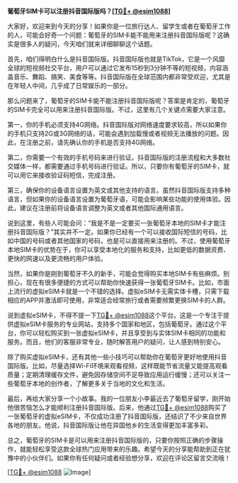 **葡萄牙SIM卡可以注册抖音国际版吗？[[TG💪+ @esim1088](https://t.me/s/esim1088)]**

大家好，欢迎来到今天的分享！如果你是一位旅行达人、留学生或者在葡萄牙工作的人，可能会好奇一个问题：葡萄牙的SIM卡能不能用来注册抖音国际版呢？这确实是很多人的疑问，今天咱们就来详细聊聊这个话题。

首先，咱们得明白什么是抖音国际版。抖音国际版也就是TikTok，它是一个风靡全球的短视频社交平台，用户可以通过它发布15秒到3分钟不等的短视频，内容涵盖音乐、舞蹈、搞笑、美食等等。抖音国际版在全球范围内都非常受欢迎，尤其是在年轻人中间，几乎成了日常娱乐的一部分。

那么问题来了，葡萄牙的SIM卡能不能注册抖音国际版呢？答案是肯定的，葡萄牙的SIM卡完全可以用来注册抖音国际版。不过，这里有几个关键点需要大家注意。

第一，你的手机必须支持4G网络。抖音国际版对网络速度要求较高，所以如果你的手机只支持2G或3G网络的话，可能会遇到加载慢或者视频无法播放的问题。因此，在注册之前，请先确认你的手机是否支持4G网络。

第二，你需要一个有效的手机号码来进行验证。抖音国际版的注册流程和大多数社交媒体一样，都需要通过手机号码进行验证。所以，只要你有葡萄牙的SIM卡，就可以用它来接收验证码短信，完成注册。

第三，确保你的设备语言设置为英文或其他支持的语言。虽然抖音国际版支持多种语言，但如果你的设备语言设置为葡萄牙语，可能会影响某些功能的使用体验。因此，建议在注册前将设备语言调整为英文或者其他国际通用语言。

说到这里，有些人可能会问：“我是不是一定要买一张葡萄牙本地的SIM卡才能注册抖音国际版？”其实并不一定。如果你已经有一个可以接收国际短信的号码，比如中国的号码或者其他国家的号码，也是可以直接用来注册的。不过，使用葡萄牙本地SIM卡的优势在于，你可以享受本地化的服务和支持，比如更低的数据资费、更快的网速以及更流畅的用户体验。

当然，如果你是刚到葡萄牙不久的新手，可能会觉得购买本地SIM卡有些麻烦。别担心，现在有很多便捷的方式可以帮助你快速获得一张葡萄牙SIM卡。比如，市面上流行的虚拟eSIM卡就是一个不错的选择。虚拟eSIM卡无需实体卡槽，只需下载相应的APP并激活即可使用，非常适合经常旅行或者需要频繁更换SIM卡的人群。

说到虚拟eSIM卡，不得不提一下[TG💪+ @esim1088](https://t.me/s/esim1088)这个平台。这是一个专注于提供虚拟eSIM卡服务的专业网站，支持多个国家和地区，包括葡萄牙。通过这个平台，你可以轻松购买到一张虚拟eSIM卡，并且享受到与实体SIM卡相同的功能和服务。而且，他们的客服非常专业，随时解答用户的疑问，让人感到特别安心。

除了购买虚拟eSIM卡，还有其他一些小技巧可以帮助你在葡萄牙更好地使用抖音国际版。比如，尽量选择Wi-Fi环境来观看视频，这样既能节省流量又能提高观看质量；定期清理缓存文件，避免因存储空间不足导致应用运行缓慢；还可以关注一些葡萄牙本地的创作者，了解更多关于当地的文化和生活。

最后，再给大家分享一个小故事。我的一位朋友小李最近去了葡萄牙留学，刚开始他很苦恼怎么才能顺利注册抖音国际版。后来，他通过[TG💪+ @esim1088](https://t.me/s/esim1088)购买了一张葡萄牙的虚拟eSIM卡，不仅成功注册了抖音国际版，还结识了不少来自世界各地的朋友。他说，抖音国际版让他在异国他乡的生活变得更加丰富多彩。

总之，葡萄牙的SIM卡是可以用来注册抖音国际版的，只要你按照正确的步骤操作，就能轻松享受这款全球热门应用带来的乐趣。希望今天的分享能帮助到正在犹豫中的小伙伴们。如果你有任何疑问或者经验想分享，欢迎在评论区留言交流哦！

[[TG💪+ @esim1088](https://t.me/s/esim1088) ![Image](https://i.postimg.cc/4NQfJmqS/Snipaste-2025-05-13-00-14-12.png)]